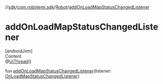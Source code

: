 //[sdk](../../../index.md)/[com.robotemi.sdk](../index.md)/[Robot](index.md)/[addOnLoadMapStatusChangedListener](add-on-load-map-status-changed-listener.md)



# addOnLoadMapStatusChangedListener  
[androidJvm]  
Content  
@[UiThread](https://developer.android.com/reference/kotlin/androidx/annotation/UiThread.html)()  
  
fun [addOnLoadMapStatusChangedListener](add-on-load-map-status-changed-listener.md)(listener: [OnLoadMapStatusChangedListener](../../com.robotemi.sdk.map/-on-load-map-status-changed-listener/index.md))  



